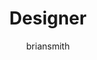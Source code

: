 ---
layout: person
image: brian.jpg
name: Brian Smith
author: briansmith
title: Designer
bio: Cj is a very smart person. There are also cool things about him. Like his beard (not pictured).
order: 7

social: 
  - account: twitter
    username: cjalvarado
  - account: facebook
    username: cjalvarado
  - account: instagram
    username: cjalvarado
  - account: spotify
    username: 1258104351

bio: "Executive leadership married with an irrational drive to create beautiful and previously unseen solutions and products that solve the world's problems. Checks all the boxes, started from the bottom now he's... here."
---